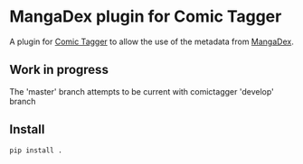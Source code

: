 # MangaDex plugin for Comic Tagger

A plugin for [Comic Tagger](https://github.com/comictagger/comictagger/releases) to allow the use of the metadata from [MangaDex](https://mangadex.org).

## Work in progress

The 'master' branch attempts to be current with comictagger 'develop' branch

## Install

`pip install .`
